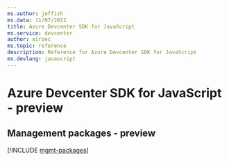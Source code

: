 ```yaml
---
ms.author: jeffish
ms.data: 11/07/2022
title: Azure Devcenter SDK for JavaScript
ms.service: devcenter
author: xirzec
ms.topic: reference
description: Reference for Azure Devcenter SDK for JavaScript
ms.devlang: javascript
---
```

# Azure Devcenter SDK for JavaScript - preview

## Management packages - preview
[!INCLUDE [mgmt-packages](devcenter-mgmt-index.md)]